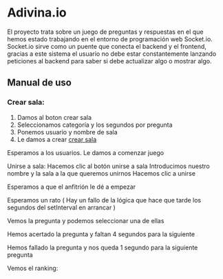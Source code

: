 # Adivina.io
El proyecto trata sobre un juego de preguntas y respuestas en el que hemos estado trabajando en el entorno de programación web Socket.io. Socket.io sirve como un puente que conecta el backend y el frontend, gracias a este sistema el usuario no debe estar constantemente lanzando peticiones al backend para saber si debe actualizar algo o mostrar algo.

## Manual de uso

### Crear sala: 
1. Damos al boton crear sala
2. Seleccionamos categoría y los segundos por pregunta
3. Ponemos usuario y nombre de sala
4. Le damos a crear
[crear sala](https://github.com/MarcGruber/adivina.io/tree/test/img/crearSala.png)

Esperamos a los usuarios.
Le damos a comenzar juego


Unirse a sala:
Hacemos clic al botón unirse a sala
Introducimos nuestro nombre y la sala a la que queremos unirnos
Hacemos clic a unirse



Esperamos a que el anfitrión le dé a empezar


Esperamos un rato ( Hay un fallo de la lógica que hace que tarde los segundos del setInterval en arrancar )



Vemos la pregunta y podemos seleccionar una de ellas



Hemos acertado la pregunta y faltan 4 segundos para la siguiente





Hemos fallado la pregunta y nos queda 1 segundo para la siguiente pregunta


Vemos el ranking: 
